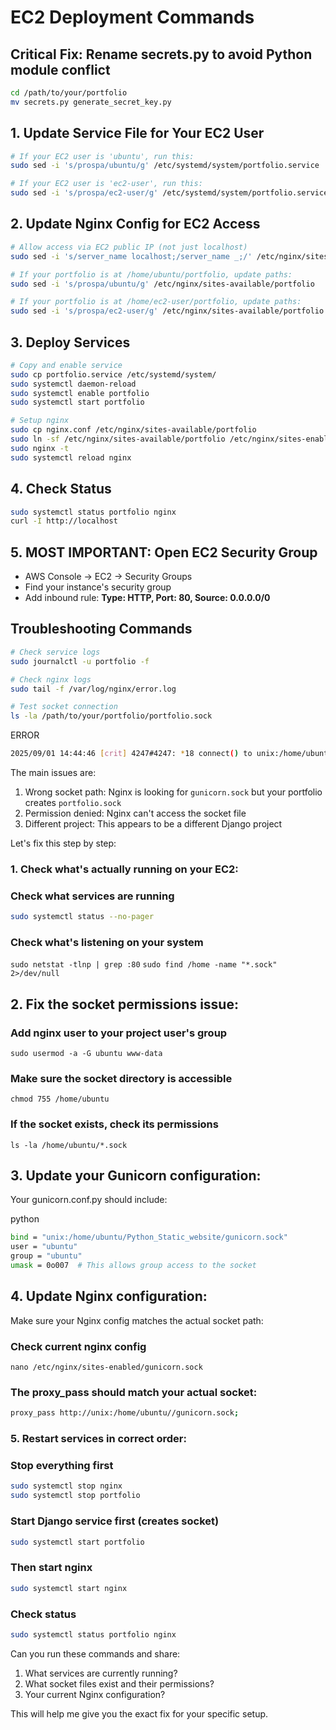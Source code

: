 # EC2 Deployment Commands

## Critical Fix: Rename secrets.py to avoid Python module conflict
```bash
cd /path/to/your/portfolio
mv secrets.py generate_secret_key.py
```

## 1. Update Service File for Your EC2 User
```bash
# If your EC2 user is 'ubuntu', run this:
sudo sed -i 's/prospa/ubuntu/g' /etc/systemd/system/portfolio.service

# If your EC2 user is 'ec2-user', run this:
sudo sed -i 's/prospa/ec2-user/g' /etc/systemd/system/portfolio.service
```

## 2. Update Nginx Config for EC2 Access
```bash
# Allow access via EC2 public IP (not just localhost)
sudo sed -i 's/server_name localhost;/server_name _;/' /etc/nginx/sites-available/portfolio

# If your portfolio is at /home/ubuntu/portfolio, update paths:
sudo sed -i 's/prospa/ubuntu/g' /etc/nginx/sites-available/portfolio

# If your portfolio is at /home/ec2-user/portfolio, update paths:
sudo sed -i 's/prospa/ec2-user/g' /etc/nginx/sites-available/portfolio
```

## 3. Deploy Services
```bash
# Copy and enable service
sudo cp portfolio.service /etc/systemd/system/
sudo systemctl daemon-reload
sudo systemctl enable portfolio
sudo systemctl start portfolio

# Setup nginx
sudo cp nginx.conf /etc/nginx/sites-available/portfolio
sudo ln -sf /etc/nginx/sites-available/portfolio /etc/nginx/sites-enabled/
sudo nginx -t
sudo systemctl reload nginx
```

## 4. Check Status
```bash
sudo systemctl status portfolio nginx
curl -I http://localhost
```

## 5. MOST IMPORTANT: Open EC2 Security Group
- AWS Console → EC2 → Security Groups
- Find your instance's security group
- Add inbound rule: **Type: HTTP, Port: 80, Source: 0.0.0.0/0**

## Troubleshooting Commands
```bash
# Check service logs
sudo journalctl -u portfolio -f

# Check nginx logs
sudo tail -f /var/log/nginx/error.log

# Test socket connection
ls -la /path/to/your/portfolio/portfolio.sock
```

ERROR
```bash
2025/09/01 14:44:46 [crit] 4247#4247: *18 connect() to unix:/home/ubuntu/Python_Static_website/gunicorn.sock failed (13: Permission denied) while connecting to upstream, client: 54.157.34.25, server: your-domain.com, request: "HEAD / HTTP/1.1", upstream: "http://unix:/home/ubuntu/Python_Static_website/gunicorn.sock:/50x.html", host: "54.157.34.25"
```
The main issues are:

1. Wrong socket path: Nginx is looking for ```gunicorn.sock``` but your portfolio creates ```portfolio.sock```
2. Permission denied: Nginx can't access the socket file
3. Different project: This appears to be a different Django project

Let's fix this step by step:

### 1. Check what's actually running on your EC2:
### Check what services are running
```bash
sudo systemctl status --no-pager
```
### Check what's listening on your system
```sudo netstat -tlnp | grep :80```
```sudo find /home -name "*.sock" 2>/dev/null```


## 2. Fix the socket permissions issue:
### Add nginx user to your project user's group
```sudo usermod -a -G ubuntu www-data```

### Make sure the socket directory is accessible
```chmod 755 /home/ubuntu```



### If the socket exists, check its permissions
```ls -la /home/ubuntu/*.sock```


## 3. Update your Gunicorn configuration:

Your gunicorn.conf.py should include:

python
```bash
bind = "unix:/home/ubuntu/Python_Static_website/gunicorn.sock"
user = "ubuntu"
group = "ubuntu"
umask = 0o007  # This allows group access to the socket
```

## 4. Update Nginx configuration:

Make sure your Nginx config matches the actual socket path:

### Check current nginx config
```nano /etc/nginx/sites-enabled/gunicorn.sock```

### The proxy_pass should match your actual socket:

```bash
proxy_pass http://unix:/home/ubuntu//gunicorn.sock;
```
### 5. Restart services in correct order:


### Stop everything first
```bash
sudo systemctl stop nginx
sudo systemctl stop portfolio
```
### Start Django service first (creates socket)
```bash
sudo systemctl start portfolio
```
### Then start nginx
```bash
sudo systemctl start nginx
```
### Check status
```bash
sudo systemctl status portfolio nginx
```

Can you run these commands and share:
1. What services are currently running?
2. What socket files exist and their permissions?
3. Your current Nginx configuration?

This will help me give you the exact fix for your specific setup.